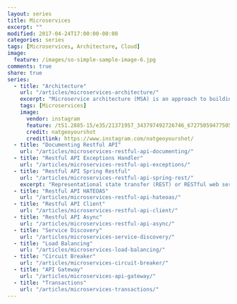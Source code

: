 ```yaml
---
layout: series
title: Microservices
excerpt: ""
modified: 2017-04-24T17:00:00-00:00
categories: series
tags: [Microservices, Architecture, Cloud]
image:
  feature: /images/so-simple-sample-image-6.jpg
comments: true
share: true
series:
  - title: "Architecture"
    url: "/articles/microservices-architecture/"
    excerpt: "Microservice architecture (MSA) is an approach to building software systems that decomposes business domain models into smaller, consistent, bounded-contexts implemented by services. These services are isolated and autonomous yet communicate to provide some piece of business functionality. Microservices are typically implemented and operated by small teams with enough autonomy that each team and service can change its internal implementation details (including replacing it outright!) with minimal impact across the rest of the system."
    tags: [Microservices]
    image:
      vendor: instagram
      feature: /t51.2885-15/e35/21371957_343797492726746_672750594775056384_n.jpg
      credit: natgeoyourshot
      creditlink: https://www.instagram.com/natgeoyourshot/
  - title: "Documenting Restful API"
    url: "/articles/microservices-restful-api-documenting/"
  - title: "Restful API Exceptions Handler"
    url: "/articles/microservices-restful-api-exceptions/"
  - title: "Restful API Spring Restful"
    url: "/articles/microservices-restful-api-spring-rest/"
    excerpt: "Representational state transfer (REST) or RESTful web services is a way of providing interoperability between computer systems on the Internet. REST-compliant Web services allow requesting systems to access and manipulate textual representations of Web resources using a uniform and predefined set of stateless operations. Other forms of Web service exist, which expose their own arbitrary sets of operations such as WSDL and SOAP."
  - title: "Restful API HATEOAS"
    url: "/articles/microservices-restful-api-hateoas/"
  - title: "Restful API Client"
    url: "/articles/microservices-restful-api-client/"
  - title: "Restful API Async"
    url: "/articles/microservices-restful-api-async/"
  - title: "Service Discovery"
    url: "/articles/microservices-service-discovery/"
  - title: "Load Balancing"
    url: "/articles/microservices-load-balancing/"
  - title: "Circuit Breaker"
    url: "/articles/microservices-circuit-breaker/"
  - title: "API Gateway"
    url: "/articles/microservices-api-gateway/"
  - title: "Transactions"
    url: "/articles/microservices-transactions/"
---
```

